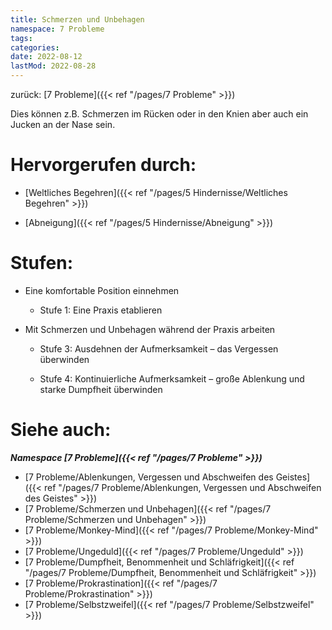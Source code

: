 ```yaml
---
title: Schmerzen und Unbehagen
namespace: 7 Probleme
tags: 
categories: 
date: 2022-08-12
lastMod: 2022-08-28
---
```

zurück: [7 Probleme]({{< ref "/pages/7 Probleme" >}})

Dies können z.B. Schmerzen im Rücken oder in den Knien aber auch ein Jucken an der Nase sein.

# Hervorgerufen durch:

+ [Weltliches Begehren]({{< ref "/pages/5 Hindernisse/Weltliches Begehren" >}})

+ [Abneigung]({{< ref "/pages/5 Hindernisse/Abneigung" >}})

# Stufen:

+ Eine komfortable Position einnehmen

	+ Stufe 1: Eine Praxis etablieren

+ Mit Schmerzen und Unbehagen während der Praxis arbeiten

	+ Stufe 3: Ausdehnen der Aufmerksamkeit – das Vergessen überwinden

	+ Stufe 4: Kontinuierliche Aufmerksamkeit – große Ablenkung und starke Dumpfheit überwinden

# Siehe auch:

***Namespace [7 Probleme]({{< ref "/pages/7 Probleme" >}})***
+ [7 Probleme/Ablenkungen, Vergessen und Abschweifen des Geistes]({{< ref "/pages/7 Probleme/Ablenkungen, Vergessen und Abschweifen des Geistes" >}})
+ [7 Probleme/Schmerzen und Unbehagen]({{< ref "/pages/7 Probleme/Schmerzen und Unbehagen" >}})
+ [7 Probleme/Monkey-Mind]({{< ref "/pages/7 Probleme/Monkey-Mind" >}})
+ [7 Probleme/Ungeduld]({{< ref "/pages/7 Probleme/Ungeduld" >}})
+ [7 Probleme/Dumpfheit, Benommenheit und Schläfrigkeit]({{< ref "/pages/7 Probleme/Dumpfheit, Benommenheit und Schläfrigkeit" >}})
+ [7 Probleme/Prokrastination]({{< ref "/pages/7 Probleme/Prokrastination" >}})
+ [7 Probleme/Selbstzweifel]({{< ref "/pages/7 Probleme/Selbstzweifel" >}})

